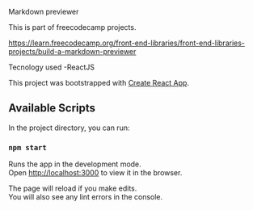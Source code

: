 Markdown previewer

This is part of freecodecamp projects. 

https://learn.freecodecamp.org/front-end-libraries/front-end-libraries-projects/build-a-markdown-previewer

Tecnology used
    -ReactJS


This project was bootstrapped with [Create React App](https://github.com/facebook/create-react-app).

## Available Scripts

In the project directory, you can run:

### `npm start`

Runs the app in the development mode.<br>
Open [http://localhost:3000](http://localhost:3000) to view it in the browser.

The page will reload if you make edits.<br>
You will also see any lint errors in the console.